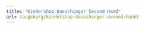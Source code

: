 ```yaml
---
title: "Kindershop Daeschinger Second Hand"
url: /augsburg/kindershop-daeschinger-second-hand/
---
```

